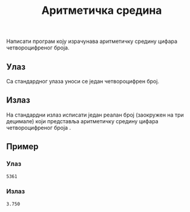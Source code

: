 ﻿---
title: Аритметичка средина
timelimit: 1.0 # u sekundama
memlimit: 64   # u MB
owner:   MalisaRadosavljevic  # vlasnik je onaj ko radi na zadatku
origin:    # može ostati prazno, koristi se kada postoji potreba navodjena izvora
tags: []   # svaki zadatak treba ra je označen tagovima prema dogovorenoj listi tagova
status: IZRADA   # jedan od: "IZRADA", "PREGLED", "KANDIDAT" ili "KOMPLETAN".
status-od:    # datum u formatu YYYY-MM-DD od kada je u navedenom statusu
solutions:
  - name: ex0
    lang: [cpp, cs]
    desc: ""
    tags: []
---

Написати програм коју израчунава аритметичку средину цифара четвороцифреног броја.


## Улаз

Са стандардног улаза уноси се један четвороцифрен број.

## Излаз

На стандардни излаз исписати један реалан број (заокружен на три децимале) који представља аритметичку средину цифара четвороцифреног броја .

## Пример

### Улаз

~~~
5361
~~~

### Излаз

~~~
3.750
~~~
